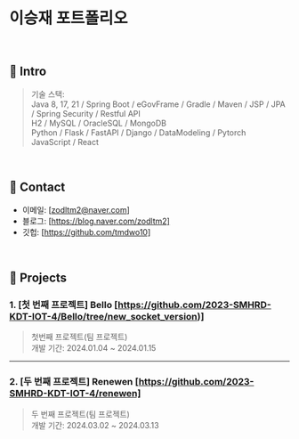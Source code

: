 # 이승재 포트폴리오
</br>

## :pushpin: Intro
>기술 스택: </br>
>Java 8, 17, 21 / Spring Boot / eGovFrame / Gradle / Maven / JSP / JPA / Spring Security / Restful API </br>
>H2 / MySQL / OracleSQL / MongoDB </br>
>Python / Flask / FastAPI / Django / DataModeling / Pytorch </br>
>JavaScript / React </br>

</br>

## :pushpin: Contact
- 이메일: [zodltm2@naver.com]
- 블로그: [https://blog.naver.com/zodltm2]
- 깃헙: [https://github.com/tmdwo10]

</br>

## :pushpin: Projects

### 1. [첫 번째 프로젝트] Bello [https://github.com/2023-SMHRD-KDT-IOT-4/Bello/tree/new_socket_version)]

>첫번째 프로젝트(팀 프로젝트)  
>개발 기간: 2024.01.04 ~ 2024.01.15  


---

### 2. [두 번째 프로젝트] Renewen [https://github.com/2023-SMHRD-KDT-IOT-4/renewen]

>두 번째 프로젝트(팀 프로젝트)  
>개발 기간: 2024.03.02 ~ 2024.03.13  

